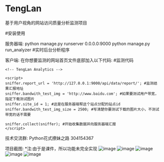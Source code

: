# TengLan
基于用户视角的网站访问质量分析监测项目

#安装使用

服务器端:
   python manage.py runserver 0.0.0.0:9000 
   python manage.py run_analyzer #实时后台分析程序

客户端:
在你想要监测的网站首页文件底部加入以下代码:
    <script src="/static/analyse_node/tenglan.js"></script> #监测代码

    <!-- TengLan Analytics -->

    <script>
    sniffer.report_url = 'http://127.0.0.1:9000/api/data/report/'; #监测结果汇报地址
    sniffer.bandwith_test_img = 'http://www.baidu.com'; #如果要测试用户带宽，指定下载测试图片
    sniffer.site_id = 1; #这是在服务器端帮这个站点分配的站点id
    sniffer.bandwith_test_img_size = 2500; #写清楚你要测试下载的图片大小，不测试带宽的话不需要

    sniffer.collect(sniffer); #开始收集数据并向服务器端汇报
    </script>

技术交流群:
 Python花式撩妹之路 304154367 


项目截图:
*注:由于是课件，所以功能未完全实现
 ![image](https://github.com/triaquae/TengLan/blob/master/share/screenshots/p1.jpg)
 ![image](https://github.com/triaquae/TengLan/blob/master/share/screenshots/p2.jpg)
 ![image](https://github.com/triaquae/TengLan/blob/master/share/screenshots/p3.jpg)
 ![image](https://github.com/triaquae/TengLan/blob/master/share/screenshots/p4.png)
 ![image](https://github.com/triaquae/TengLan/blob/master/share/screenshots/p5.png)

